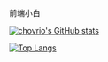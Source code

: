 <!---
chovrio/chovrio is a ✨ special ✨ repository because its `README.md` (this file) appears on your GitHub profile.
You can click the Preview link to take a look at your changes.
--->
前端小白



[![chovrio's GitHub stats](https://github-readme-stats.vercel.app/api?username=chovrio)](https://github.com/chovrio/github-readme-stats)


[![Top Langs](https://github-readme-stats.vercel.app/api/top-langs/?username=chovrio&layout=compact)](https://github.com/chovrio/github-readme-stats)
